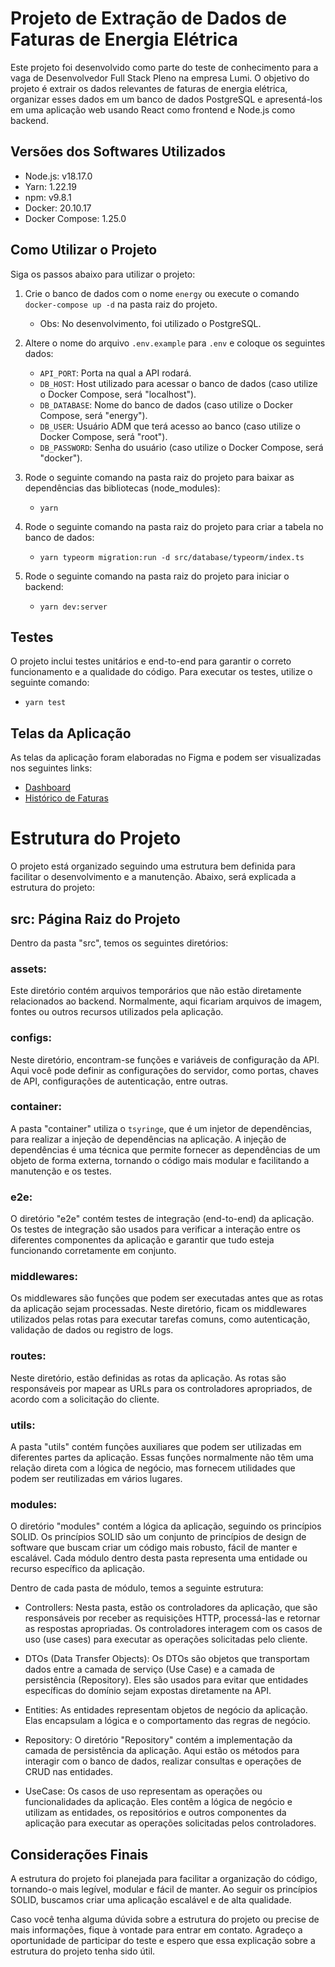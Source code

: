 # Projeto de Extração de Dados de Faturas de Energia Elétrica

Este projeto foi desenvolvido como parte do teste de conhecimento para a vaga de Desenvolvedor Full Stack Pleno na empresa Lumi. O objetivo do projeto é extrair os dados relevantes de faturas de energia elétrica, organizar esses dados em um banco de dados PostgreSQL e apresentá-los em uma aplicação web usando React como frontend e Node.js como backend.

## Versões dos Softwares Utilizados
  - Node.js: v18.17.0
  - Yarn: 1.22.19
  - npm: v9.8.1
  - Docker: 20.10.17
  - Docker Compose: 1.25.0

## Como Utilizar o Projeto
Siga os passos abaixo para utilizar o projeto:

1. Crie o banco de dados com o nome `energy` ou execute o comando `docker-compose up -d` na pasta raiz do projeto.
   - Obs: No desenvolvimento, foi utilizado o PostgreSQL.

2. Altere o nome do arquivo `.env.example` para `.env` e coloque os seguintes dados:
   - `API_PORT`: Porta na qual a API rodará.
   - `DB_HOST`: Host utilizado para acessar o banco de dados (caso utilize o Docker Compose, será "localhost").
   - `DB_DATABASE`: Nome do banco de dados (caso utilize o Docker Compose, será "energy").
   - `DB_USER`: Usuário ADM que terá acesso ao banco (caso utilize o Docker Compose, será "root").
   - `DB_PASSWORD`: Senha do usuário (caso utilize o Docker Compose, será "docker").

3. Rode o seguinte comando na pasta raiz do projeto para baixar as dependências das bibliotecas (node_modules):
   - ```yarn```

4. Rode o seguinte comando na pasta raiz do projeto para criar a tabela no banco de dados:
   - ```yarn typeorm migration:run -d src/database/typeorm/index.ts```

5. Rode o seguinte comando na pasta raiz do projeto para iniciar o backend:
   - ```yarn dev:server```
## Testes
O projeto inclui testes unitários e end-to-end para garantir o correto funcionamento e a qualidade do código. Para executar os testes, utilize o seguinte comando:    
   - ```yarn test```

## Telas da Aplicação
As telas da aplicação foram elaboradas no Figma e podem ser visualizadas nos seguintes links:
- [Dashboard](https://www.figma.com/proto/likZ1nDep21Bes7UDiCKvK/Untitled?type=design&node-id=50-921&t=GQ1TdwxyusHyzuWG-1&scaling=contain&page-id=0%3A1&starting-point-node-id=50%3A921&mode=design)
- [Histórico de Faturas](https://www.figma.com/proto/likZ1nDep21Bes7UDiCKvK/Untitled?type=design&node-id=3-13&t=JsO7cXfvEgh2JEzz-1&scaling=contain&page-id=0%3A1&starting-point-node-id=50%3A921&mode=design)

# Estrutura do Projeto

O projeto está organizado seguindo uma estrutura bem definida para facilitar o desenvolvimento e a manutenção. Abaixo, será explicada a estrutura do projeto:

## src: Página Raiz do Projeto

Dentro da pasta "src", temos os seguintes diretórios:

### assets:
Este diretório contém arquivos temporários que não estão diretamente relacionados ao backend. Normalmente, aqui ficariam arquivos de imagem, fontes ou outros recursos utilizados pela aplicação.

### configs:
Neste diretório, encontram-se funções e variáveis de configuração da API. Aqui você pode definir as configurações do servidor, como portas, chaves de API, configurações de autenticação, entre outras.

### container:
A pasta "container" utiliza o `tsyringe`, que é um injetor de dependências, para realizar a injeção de dependências na aplicação. A injeção de dependências é uma técnica que permite fornecer as dependências de um objeto de forma externa, tornando o código mais modular e facilitando a manutenção e os testes.

### e2e:
O diretório "e2e" contém testes de integração (end-to-end) da aplicação. Os testes de integração são usados para verificar a interação entre os diferentes componentes da aplicação e garantir que tudo esteja funcionando corretamente em conjunto.

### middlewares:
Os middlewares são funções que podem ser executadas antes que as rotas da aplicação sejam processadas. Neste diretório, ficam os middlewares utilizados pelas rotas para executar tarefas comuns, como autenticação, validação de dados ou registro de logs.

### routes:
Neste diretório, estão definidas as rotas da aplicação. As rotas são responsáveis por mapear as URLs para os controladores apropriados, de acordo com a solicitação do cliente.

### utils:
A pasta "utils" contém funções auxiliares que podem ser utilizadas em diferentes partes da aplicação. Essas funções normalmente não têm uma relação direta com a lógica de negócio, mas fornecem utilidades que podem ser reutilizadas em vários lugares.

### modules:
O diretório "modules" contém a lógica da aplicação, seguindo os princípios SOLID. Os princípios SOLID são um conjunto de princípios de design de software que buscam criar um código mais robusto, fácil de manter e escalável. Cada módulo dentro desta pasta representa uma entidade ou recurso específico da aplicação.

Dentro de cada pasta de módulo, temos a seguinte estrutura:

  - Controllers:
  Nesta pasta, estão os controladores da aplicação, que são responsáveis por receber as requisições HTTP, processá-las e retornar as respostas apropriadas. Os controladores interagem com os casos de uso (use cases) para executar as operações solicitadas pelo cliente.

  - DTOs (Data Transfer Objects):
  Os DTOs são objetos que transportam dados entre a camada de serviço (Use Case) e a camada de persistência (Repository). Eles são usados para evitar que entidades específicas do domínio sejam expostas diretamente na API.

  - Entities:
  As entidades representam objetos de negócio da aplicação. Elas encapsulam a lógica e o comportamento das regras de negócio.

  - Repository:
  O diretório "Repository" contém a implementação da camada de persistência da aplicação. Aqui estão os métodos para interagir com o banco de dados, realizar consultas e operações de CRUD nas entidades.

  - UseCase:
  Os casos de uso representam as operações ou funcionalidades da aplicação. Eles contêm a lógica de negócio e utilizam as entidades, os repositórios e outros componentes da aplicação para executar as operações solicitadas pelos controladores.

## Considerações Finais
A estrutura do projeto foi planejada para facilitar a organização do código, tornando-o mais legível, modular e fácil de manter. Ao seguir os princípios SOLID, buscamos criar uma aplicação escalável e de alta qualidade.

Caso você tenha alguma dúvida sobre a estrutura do projeto ou precise de mais informações, fique à vontade para entrar em contato. Agradeço a oportunidade de participar do teste e espero que essa explicação sobre a estrutura do projeto tenha sido útil.


  
